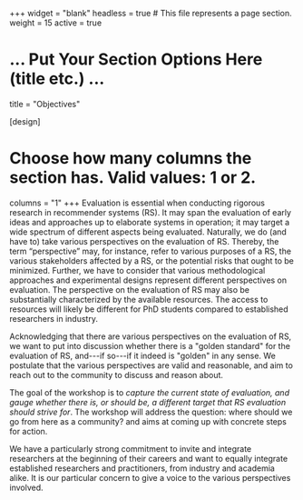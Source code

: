 +++
widget = "blank"
headless = true  # This file represents a page section.
weight = 15
active = true

# ... Put Your Section Options Here (title etc.) ...
title = "Objectives"

[design]
  # Choose how many columns the section has. Valid values: 1 or 2.
  columns = "1"
+++
Evaluation is essential when conducting rigorous research in recommender systems (RS). It may span the evaluation of early ideas and approaches up to elaborate systems in operation; it may target a wide spectrum of different aspects being evaluated. Naturally, we do (and have to) take various perspectives on the evaluation of RS. Thereby, the term “perspective” may, for instance, refer to various purposes of a RS, the various stakeholders affected by a RS, or the potential risks that ought to be minimized. Further, we have to consider that various methodological approaches and experimental designs represent different perspectives on evaluation. The perspective on the evaluation of RS may also be substantially characterized by the available resources. The access to resources will likely be different for PhD students compared to established researchers in industry.

Acknowledging that there are various perspectives on the evaluation of RS, we want to put into discussion whether there is a "golden standard" for the evaluation of RS, and---if so---if it indeed is "golden" in any sense. We postulate that the various perspectives are valid and reasonable, and aim to reach out to the community to discuss and reason about.

The goal of the workshop is to *capture the current state of evaluation, and gauge whether there is, or should be, a different target that RS evaluation should strive for*. The workshop will address the question: where should we go from here as a community? and aims at coming up with concrete steps for action.

We have a particularly strong commitment to invite and integrate researchers at the beginning of their careers and want to equally integrate established researchers and practitioners, from industry and academia alike. It is our particular concern to give a voice to the various perspectives involved.